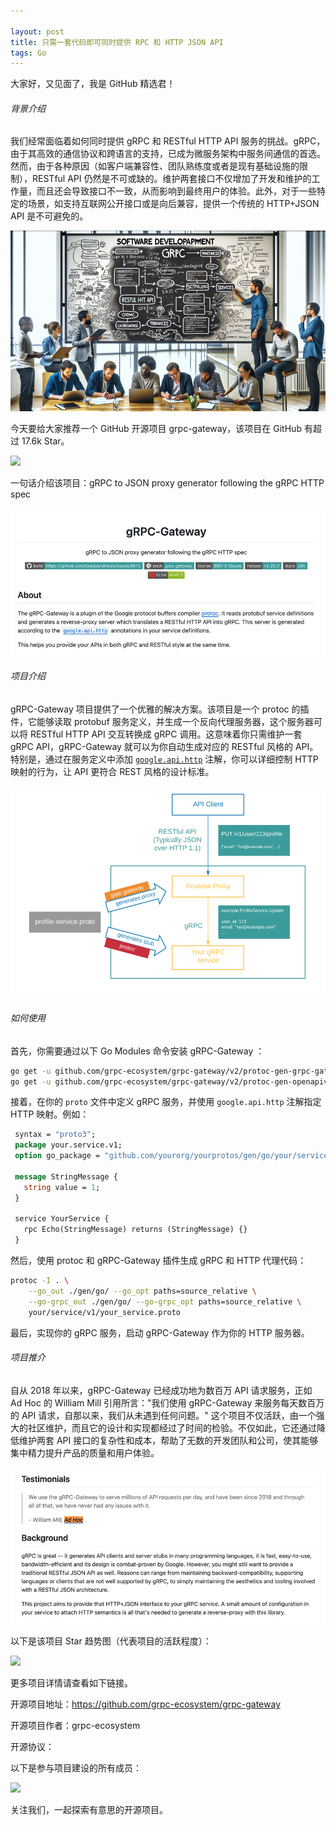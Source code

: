 ```yaml
---

layout: post
title: 只需一套代码即可同时提供 RPC 和 HTTP JSON API
tags: Go
---
```


大家好，又见面了，我是 GitHub 精选君！

###### 背景介绍

我们经常面临着如何同时提供 gRPC 和 RESTful HTTP API 服务的挑战。gRPC，由于其高效的通信协议和跨语言的支持，已成为微服务架构中服务间通信的首选。然而，由于各种原因（如客户端兼容性、团队熟练度或者是现有基础设施的限制），RESTful API 仍然是不可或缺的。维护两套接口不仅增加了开发和维护的工作量，而且还会导致接口不一致，从而影响到最终用户的体验。此外，对于一些特定的场景，如支持互联网公开接口或是向后兼容，提供一个传统的 HTTP+JSON API 是不可避免的。

![](https://raw.githubusercontent.com/ZhuPeng/pic/master/mac/compress_tmp-1a052d403b47fe574309ce5b9e952557.png)

今天要给大家推荐一个 GitHub 开源项目 grpc-gateway，该项目在 GitHub 有超过 17.6k Star。

![](https://stats.deeptrain.net/repo/grpc-ecosystem/grpc-gateway/?theme=light)

一句话介绍该项目：gRPC to JSON proxy generator following the gRPC HTTP spec

![](https://raw.githubusercontent.com/ZhuPeng/pic/master/images/compress_image-20240629231557379.png)

###### 项目介绍

 gRPC-Gateway 项目提供了一个优雅的解决方案。该项目是一个 protoc 的插件，它能够读取 protobuf 服务定义，并生成一个反向代理服务器，这个服务器可以将 RESTful HTTP API 交互转换成 gRPC 调用。这意味着你只需维护一套 gRPC API，gRPC-Gateway 就可以为你自动生成对应的 RESTful 风格的 API。特别是，通过在服务定义中添加 [`google.api.http`](https://github.com/googleapis/googleapis/blob/master/google/api/http.proto#L46) 注解，你可以详细控制 HTTP 映射的行为，让 API 更符合 REST 风格的设计标准。

![](https://raw.githubusercontent.com/ZhuPeng/pic/master/images/compress_image-20240629231616786.png)

###### 如何使用

首先，你需要通过以下 Go Modules 命令安装 gRPC-Gateway ：

```sh
go get -u github.com/grpc-ecosystem/grpc-gateway/v2/protoc-gen-grpc-gateway
go get -u github.com/grpc-ecosystem/grpc-gateway/v2/protoc-gen-openapiv2
```

接着，在你的 `proto` 文件中定义 gRPC 服务，并使用 `google.api.http` 注解指定 HTTP 映射。例如：

```protobuf
 syntax = "proto3";
 package your.service.v1;
 option go_package = "github.com/yourorg/yourprotos/gen/go/your/service/v1";

 message StringMessage {
   string value = 1;
 }

 service YourService {
   rpc Echo(StringMessage) returns (StringMessage) {}
 }
```

然后，使用 protoc 和 gRPC-Gateway 插件生成 gRPC 和 HTTP 代理代码：

```sh
protoc -I . \
    --go_out ./gen/go/ --go_opt paths=source_relative \
    --go-grpc_out ./gen/go/ --go-grpc_opt paths=source_relative \
    your/service/v1/your_service.proto
```

最后，实现你的 gRPC 服务，启动 gRPC-Gateway 作为你的 HTTP 服务器。

###### 项目推介

自从 2018 年以来，gRPC-Gateway 已经成功地为数百万 API 请求服务，正如 Ad Hoc 的 William Mill 引用所言："我们使用 gRPC-Gateway 来服务每天数百万的 API 请求，自那以来，我们从未遇到任何问题。" 这个项目不仅活跃，由一个强大的社区维护，而且它的设计和实现都经过了时间的检验。不仅如此，它还通过降低维护两套 API 接口的复杂性和成本，帮助了无数的开发团队和公司，使其能够集中精力提升产品的质量和用户体验。

![](https://raw.githubusercontent.com/ZhuPeng/pic/master/images/compress_image-20240629231921153.png)

以下是该项目 Star 趋势图（代表项目的活跃程度）：

![](https://api.star-history.com/svg?repos=grpc-ecosystem/grpc-gateway&type=Timeline)

更多项目详情请查看如下链接。

开源项目地址：https://github.com/grpc-ecosystem/grpc-gateway 

开源项目作者：grpc-ecosystem

开源协议：

以下是参与项目建设的所有成员：

![](https://contrib.rocks/image?repo=grpc-ecosystem/grpc-gateway)

关注我们，一起探索有意思的开源项目。

